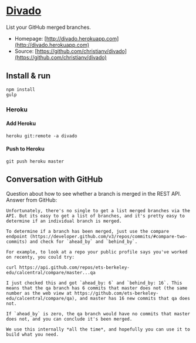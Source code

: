 # [Divado](http://divado.herokuapp.com)

List your GitHub merged branches.

* Homepage: [http://divado.herokuapp.com](http://divado.herokuapp.com)
* Source: [https://github.com/christianv/divado](https://github.com/christianv/divado)

## Install & run

```shell
npm install
gulp
```

### Heroku

#### Add Heroku

```
heroku git:remote -a divado
```

#### Push to Heroku

```
git push heroku master
```

## Conversation with GitHub

Question about how to see whether a branch is merged in the REST API.
Answer from GitHub:

```
Unfortunately, there's no single to get a list merged branches via the API. But its easy to get a list of branches, and it's pretty easy to determine if an individual branch is merged.

To determine if a branch has been merged, just use the compare endpoint (https://developer.github.com/v3/repos/commits/#compare-two-commits) and check for `ahead_by` and `behind_by`.

For example, to look at a repo your public profile says you've worked on recenty, you could try:

curl https://api.github.com/repos/ets-berkeley-edu/calcentral/compare/master...qa

I just checked this and got `ahead_by: 6` and `behind_by: 16`. This means that the qa branch has 6 commits that master does not (the same number as the web view at https://github.com/ets-berkeley-edu/calcentral/compare/qa), and master has 16 new commits that qa does not.

If `ahead_by` is zero, the qa branch would have no commits that master does not, and you can conclude it's been merged.

We use this internally *all the time*, and hopefully you can use it to build what you need.
```
